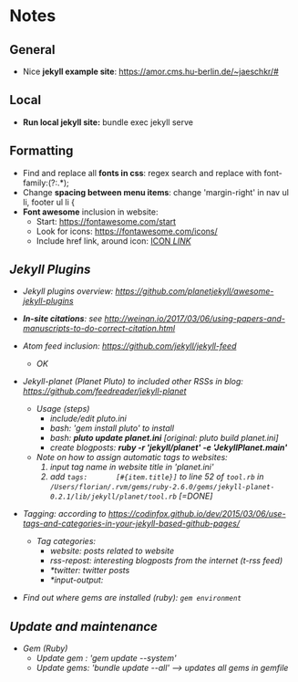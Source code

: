 # Notes

## General
- Nice **jekyll example site**: https://amor.cms.hu-berlin.de/~jaeschkr/#

## Local
- **Run local jekyll site:** bundle exec jekyll serve

## Formatting
- Find and replace all **fonts in css**: regex search and replace with font-family:(?:.*);
- Change **spacing between menu items**: change 'margin-right' in nav ul li, footer ul li {
- **Font awesome** inclusion in website:
	- Start: https://fontawesome.com/start
	- Look for icons: https://fontawesome.com/icons/
	- Include href link, around icon: <a href="http://....." target="_blank">ICON <i> LINK </a>

## Jekyll Plugins
- Jekyll plugins overview: https://github.com/planetjekyll/awesome-jekyll-plugins

- **In-site citations**: see http://weinan.io/2017/03/06/using-papers-and-manuscripts-to-do-correct-citation.html
- Atom feed inclusion: https://github.com/jekyll/jekyll-feed
	- OK
- Jekyll-planet (Planet Pluto) to included other RSSs in blog: https://github.com/feedreader/jekyll-planet
	- Usage (steps)
		- include/edit pluto.ini
		- bash: 'gem install pluto' to install
		- bash: **pluto update planet.ini** [original: pluto build planet.ini]
		- create blogposts: **ruby -r 'jekyll/planet' -e 'JekyllPlanet.main'**
	- Note on how to assign automatic tags to websites:
		1. input tag name in website title in 'planet.ini'
		2. add `tags:       [#{item.title}]` to line 52 of `tool.rb` in `/Users/florian/.rvm/gems/ruby-2.6.0/gems/jekyll-planet-0.2.1/lib/jekyll/planet/tool.rb` [=DONE]
- Tagging: according to https://codinfox.github.io/dev/2015/03/06/use-tags-and-categories-in-your-jekyll-based-github-pages/
	- Tag categories:
		- website: posts related to website
		- rss-repost: interesting blogposts from the internet (t-rss feed)
		- *twitter: twitter posts
		- *input-output:
		
		
- Find out where gems are installed (ruby): `gem environment`
		
## Update and maintenance
- Gem (Ruby)
	- Update gem : 'gem update --system'
	- Update gems: 'bundle update --all' --> updates all gems in gemfile
		